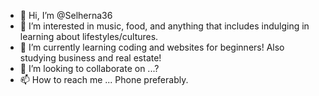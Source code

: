 - 👋 Hi, I’m @Selherna36
- 👀 I’m interested in music, food, and anything that includes indulging in learning about lifestyles/cultures.
- 🌱 I’m currently learning coding and websites for beginners! Also studying business and real estate!
- 💞️ I’m looking to collaborate on ...?
- 📫 How to reach me ... Phone preferably. 

<!---
Selherna36/Selherna36 is a ✨ special ✨ repository because its `README.md` (this file) appears on your GitHub profile.
You can click the Preview link to take a look at your changes.
--->
